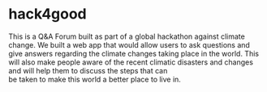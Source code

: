 hack4good
=========

This is a Q&A Forum built as part of a global hackathon against climate change.
We built a web app that would allow users to ask questions and give answers regarding the climate changes taking place in the world.
This will also make people aware of the recent climatic disasters and changes and will help them to discuss the steps that can\
be taken to make this world a better place to live in.
